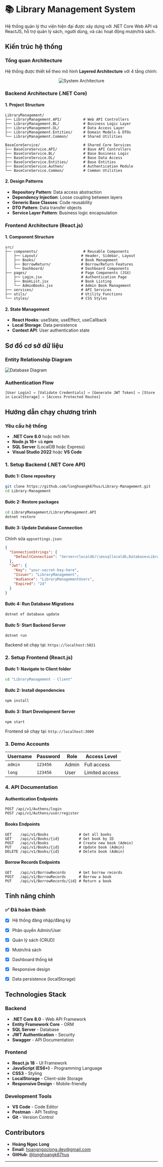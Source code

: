 # 📚 Library Management System

Hệ thống quản lý thư viện hiện đại được xây dựng với .NET Core Web API và ReactJS, hỗ trợ quản lý sách, người dùng, và các hoạt động mượn/trả sách.

## Kiến trúc hệ thống

### **Tổng quan Architecture**
Hệ thống được thiết kế theo mô hình **Layered Architecture** với 4 tầng chính:

<p align="center">
  <img src="./docs/Layer.svg" alt="System Architecture" />
</p>

### **Backend Architecture (.NET Core)**

#### **1. Project Structure**
```
LibraryManagement/
├── LibraryManagement.API/          # Web API Controllers
├── LibraryManagement.BL/           # Business Logic Layer
├── LibraryManagement.DL/           # Data Access Layer  
├── LibraryManagement.Entities/     # Domain Models & DTOs
└── LibraryManagement.Common/       # Shared Utilities

BaseCoreService/                    # Shared Core Services
├── BaseCoreService.API/            # Base API Controllers
├── BaseCoreService.BL/             # Base Business Logic
├── BaseCoreService.DL/             # Base Data Access
├── BaseCoreService.Entities/       # Base Entities
├── BaseCoreService.Authen/         # Authentication Module
└── BaseCoreService.Common/         # Common Utilities
```

#### **2. Design Patterns**
- **Repository Pattern**: Data access abstraction
- **Dependency Injection**: Loose coupling between layers
- **Generic Base Classes**: Code reusability
- **DTO Pattern**: Data transfer objects
- **Service Layer Pattern**: Business logic encapsulation

### **Frontend Architecture (React.js)**

#### **1. Component Structure**
```
src/
├── components/                     # Reusable Components
│   ├── Layout/                    # Header, Sidebar, Layout
│   ├── Books/                     # Book Management
│   ├── BorrowReturn/              # Borrow/Return Features
│   └── Dashboard/                 # Dashboard Components
├── pages/                         # Page Components (JSX)
│   ├── Login.jsx                  # Authentication Page
│   ├── BookList.jsx               # Book Listing
│   └── AdminBooks.jsx             # Admin Book Management
├── services/                      # API Services
├── utils/                         # Utility Functions
└── styles/                        # CSS Styles
```

#### **2. State Management**
- **React Hooks**: useState, useEffect, useCallback
- **Local Storage**: Data persistence
- **Context API**: User authentication state

## Sơ đồ cơ sở dữ liệu

### **Entity Relationship Diagram**

![Database Diagram](./docs/DatabaseDiagram.svg)


### **Authentication Flow**
```
[User Login] → [Validate Credentials] → [Generate JWT Token] → [Store in LocalStorage] → [Access Protected Routes]
```

## Hướng dẫn chạy chương trình

### **Yêu cầu hệ thống**
- **.NET Core 8.0** hoặc mới hơn
- **Node.js 16+** và **npm**
- **SQL Server** (LocalDB hoặc Express)
- **Visual Studio 2022** hoặc **VS Code**

### **1. Setup Backend (.NET Core API)**

#### **Bước 1: Clone repository**
```bash
git clone https://github.com/longhoangk67hus/Library-Management.git
cd Library-Management
```

#### **Bước 2: Restore packages**
```bash
cd LibraryManagement/LibraryManagement.API
dotnet restore
```

#### **Bước 3: Update Database Connection**
Chỉnh sửa `appsettings.json`:
```json
{
  "ConnectionStrings": {
    "DefaultConnection": "Server=(localdb)\\mssqllocaldb;Database=LibraryManagementDB;Trusted_Connection=true;"
  },
  "Jwt": {
    "Key": "your-secret-key-here",
    "Issuer": "LibraryManagement",
    "Audience": "LibraryManagementUsers",
    "Expired": "24"
  }
}
```

#### **Bước 4: Run Database Migrations**
```bash
dotnet ef database update
```

#### **Bước 5: Start Backend Server**
```bash
dotnet run
```
Backend sẽ chạy tại: `https://localhost:5021`

### **2. Setup Frontend (React.js)**

#### **Bước 1: Navigate to Client folder**
```bash
cd "LibraryManagement - Client"
```

#### **Bước 2: Install dependencies**
```bash
npm install
```

#### **Bước 3: Start Development Server**
```bash
npm start
```
Frontend sẽ chạy tại: `http://localhost:3000`

### **3. Demo Accounts**

| Username | Password | Role | Access Level |
|----------|----------|------|-------------|
| `admin` | `123456` | Admin | Full access |
| `long` | `123456` | User | Limited access |

### **4. API Documentation**

#### **Authentication Endpoints**
```
POST /api/v1/Authens/login
POST /api/v1/Authens/user/register
```

#### **Books Endpoints**
```
GET    /api/v1/Books              # Get all books
GET    /api/v1/Books/{id}         # Get book by ID
POST   /api/v1/Books              # Create new book (Admin)
PUT    /api/v1/Books/{id}         # Update book (Admin)
DELETE /api/v1/Books/{id}         # Delete book (Admin)
```

#### **Borrow Records Endpoints**
```
GET    /api/v1/BorrowRecords      # Get borrow records
POST   /api/v1/BorrowRecords      # Borrow a book
PUT    /api/v1/BorrowRecords/{id} # Return a book
```

## Tính năng chính

### **✅ Đã hoàn thành**
- [x] Hệ thống đăng nhập/đăng ký
- [x] Phân quyền Admin/User
- [x] Quản lý sách (CRUD)
- [x] Mượn/trả sách
- [x] Dashboard thống kê
- [x] Responsive design
- [x] Data persistence (localStorage)


## Technologies Stack

### **Backend**
- **.NET Core 8.0** - Web API Framework
- **Entity Framework Core** - ORM
- **SQL Server** - Database
- **JWT Authentication** - Security
- **Swagger** - API Documentation

### **Frontend**
- **React.js 18** - UI Framework
- **JavaScript (ES6+)** - Programming Language
- **CSS3** - Styling
- **LocalStorage** - Client-side Storage
- **Responsive Design** - Mobile-friendly

### **Development Tools**
- **VS Code** - Code Editor
- **Postman** - API Testing
- **Git** - Version Control

## Contributors

- **Hoàng Ngọc Long**
- **Email**: hoangngoclong.dev@gmail.com
- **GitHub**: [@longhoangk67hus](https://github.com/longhoangk67hus)

---
